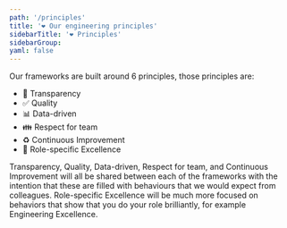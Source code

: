 ```yaml
---
path: '/principles'
title: '❤️ Our engineering principles'
sidebarTitle: '❤️ Principles'
sidebarGroup:
yaml: false
---
```


Our frameworks are built around 6 principles, those principles are:

- 💬 Transparency
- ✅ Quality
- 📊 Data-driven
- 👪 Respect for team
- ♻️ Continuous Improvement
- 🚀 Role-specific Excellence

Transparency, Quality, Data-driven, Respect for team, and Continuous Improvement will all be shared between each of the frameworks with the intention that these are filled with behaviours that we would expect from colleagues. Role-specific Excellence will be much more focused on behaviors that show that you do your role brilliantly, for example Engineering Excellence.

